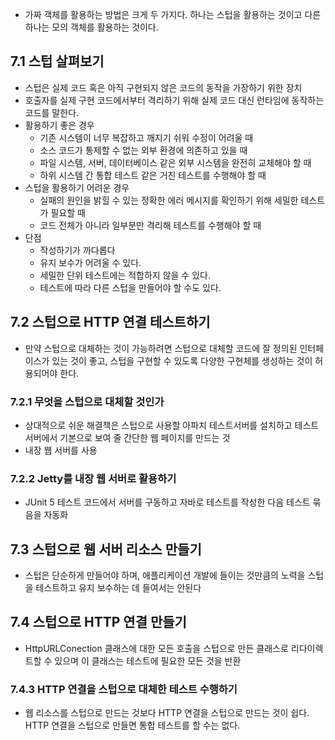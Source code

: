 - 가짜 객체를 활용하는 방법은 크게 두 가지다. 하나는 스텁을 활용하는 것이고 다른 하나는 모의 객체를 활용하는 것이다.
## 7.1 스텁 살펴보기
- 스텁은 실제 코드 혹은 아직 구현되지 않은 코드의 동작을 가장하기 위한 장치
- 호출자를 실제 구현 코드에서부터 격리하기 위해 실제 코드 대신 런타임에 동작하는 코드를 말한다.
- 활용하기 좋은 경우
	- 기존 시스템이 너무 복잡하고 깨지기 쉬워 수정이 어려울 때
	- 소스 코드가 통제할 수 없는 외부 환경에 의존하고 있을 때
	- 파일 시스템, 서버, 데이터베이스 같은 외부 시스템을 완전히 교체해야 할 때
	- 하위 시스템 간 통합 테스트 같은 거친 테스트를 수행해야 할 때
- 스텁을 활용하기 어려운 경우
	- 실패의 원인을 밝힐 수 있는 정확한 에러 메시지를 확인하기 위해 세밀한 테스트가 필요할 때
	- 코드 전체가 아니라 일부분만 격리해 테스트를 수행해야 할 때
- 단점
	- 작성하기가 까다롭다
	- 유지 보수가 어려울 수 있다.
	- 세밀한 단위 테스트에는 적합하지 않을 수 있다.
	- 테스트에 따라 다른 스텁을 만들어야 할 수도 있다.

## 7.2 스텁으로 HTTP 연결 테스트하기
- 만약 스텁으로 대체하는 것이 가능하려면 스텁으로 대체할 코드에 잘 정의된 인터페이스가 있는 것이 좋고, 스텁을 구현할 수 있도록 다양한 구현체를 생성하는 것이 허용되어야 한다.

### 7.2.1 무엇을 스텁으로 대체할 것인가
- 상대적으로 쉬운 해결책은 스텁으로 사용할 아파치 테스트서버를 설치하고 테스트 서버에서 기본으로 보여 줄 간단한 웹 페이지를 만드는 것
- 내장 웹 서버를 사용

### 7.2.2 Jetty를 내장 웹 서버로 활용하기
- JUnit 5 테스트 코드에서 서버를 구동하고 자바로 테스트를 작성한 다음 테스트 묶음을 자동화

## 7.3 스텁으로 웹 서버 리소스 만들기
- 스텁은 단순하게 만들어야 하며, 애플리케이션 개발에 들이는 것만큼의 노력을 스텁을 테스트하고 유지 보수하는 데 들여서는 안된다

## 7.4 스텁으로 HTTP 연결 만들기
- HttpURLConection 클래스에 대한 모든 호출을 스텁으로 만든 클래스로 리다이렉트할 수 있으며 이 클래스는 테스트에 필요한 모든 것을 반환

### 7.4.3 HTTP 연결을 스텁으로 대체한 테스트 수행하기
- 웹 리소스를 스텁으로 만드는 것보다 HTTP 연결을 스텁으로 만드는 것이 쉽다. HTTP 연결을 스텁으로 만들면 통합 테스트를 할 수는 없다.

